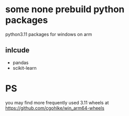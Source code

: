 # some none prebuild python packages  
python3.11 packages for windows on arm 
## inlcude
+ pandas
+ scikit-learn
# PS
you may find more frequently used 3.11 wheels at https://github.com/cgohlke/win_arm64-wheels 
